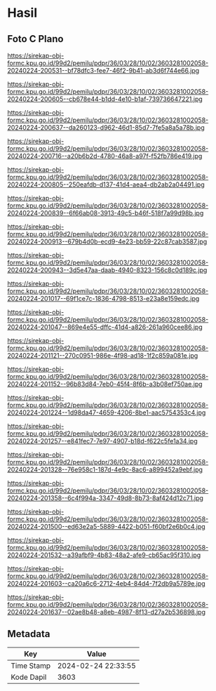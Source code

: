 # Hasil

## Foto C Plano

https://sirekap-obj-formc.kpu.go.id/99d2/pemilu/pdpr/36/03/28/10/02/3603281002058-20240224-200531--bf78dfc3-fee7-46f2-9b41-ab3d6f744e66.jpg

https://sirekap-obj-formc.kpu.go.id/99d2/pemilu/pdpr/36/03/28/10/02/3603281002058-20240224-200605--cb678e44-b1dd-4e10-b1af-739736647221.jpg

https://sirekap-obj-formc.kpu.go.id/99d2/pemilu/pdpr/36/03/28/10/02/3603281002058-20240224-200637--da260123-d962-46d1-85d7-7fe5a8a5a78b.jpg

https://sirekap-obj-formc.kpu.go.id/99d2/pemilu/pdpr/36/03/28/10/02/3603281002058-20240224-200716--a20b6b2d-4780-46a8-a97f-f52fb786e419.jpg

https://sirekap-obj-formc.kpu.go.id/99d2/pemilu/pdpr/36/03/28/10/02/3603281002058-20240224-200805--250eafdb-d137-41d4-aea4-db2ab2a04491.jpg

https://sirekap-obj-formc.kpu.go.id/99d2/pemilu/pdpr/36/03/28/10/02/3603281002058-20240224-200839--6f66ab08-3913-49c5-b46f-518f7a99d98b.jpg

https://sirekap-obj-formc.kpu.go.id/99d2/pemilu/pdpr/36/03/28/10/02/3603281002058-20240224-200913--679b4d0b-ecd9-4e23-bb59-22c87cab3587.jpg

https://sirekap-obj-formc.kpu.go.id/99d2/pemilu/pdpr/36/03/28/10/02/3603281002058-20240224-200943--3d5e47aa-daab-4940-8323-156c8c0d189c.jpg

https://sirekap-obj-formc.kpu.go.id/99d2/pemilu/pdpr/36/03/28/10/02/3603281002058-20240224-201017--69f1ce7c-1836-4798-8513-e23a8e159edc.jpg

https://sirekap-obj-formc.kpu.go.id/99d2/pemilu/pdpr/36/03/28/10/02/3603281002058-20240224-201047--869e4e55-dffc-41d4-a826-261a960cee86.jpg

https://sirekap-obj-formc.kpu.go.id/99d2/pemilu/pdpr/36/03/28/10/02/3603281002058-20240224-201121--270c0951-986e-4f98-ad18-1f2c859a081e.jpg

https://sirekap-obj-formc.kpu.go.id/99d2/pemilu/pdpr/36/03/28/10/02/3603281002058-20240224-201152--96b83d84-7eb0-45f4-8f6b-a3b08ef750ae.jpg

https://sirekap-obj-formc.kpu.go.id/99d2/pemilu/pdpr/36/03/28/10/02/3603281002058-20240224-201224--1d98da47-4659-4206-8be1-aac5754353c4.jpg

https://sirekap-obj-formc.kpu.go.id/99d2/pemilu/pdpr/36/03/28/10/02/3603281002058-20240224-201257--e841fec7-7e97-4907-b18d-f622c5fe1a34.jpg

https://sirekap-obj-formc.kpu.go.id/99d2/pemilu/pdpr/36/03/28/10/02/3603281002058-20240224-201328--76e958c1-187d-4e9c-8ac6-a899452a9ebf.jpg

https://sirekap-obj-formc.kpu.go.id/99d2/pemilu/pdpr/36/03/28/10/02/3603281002058-20240224-201358--6c4f994a-3347-49d8-8b73-8af424d12c71.jpg

https://sirekap-obj-formc.kpu.go.id/99d2/pemilu/pdpr/36/03/28/10/02/3603281002058-20240224-201500--ed63e2a5-5889-4422-b051-f60bf2e6b0c4.jpg

https://sirekap-obj-formc.kpu.go.id/99d2/pemilu/pdpr/36/03/28/10/02/3603281002058-20240224-201532--a39afbf9-4b83-48a2-afe9-cb65ac95f310.jpg

https://sirekap-obj-formc.kpu.go.id/99d2/pemilu/pdpr/36/03/28/10/02/3603281002058-20240224-201603--ca20a6c6-2712-4eb4-84d4-7f2db9a5789e.jpg

https://sirekap-obj-formc.kpu.go.id/99d2/pemilu/pdpr/36/03/28/10/02/3603281002058-20240224-201637--02ae8b48-a8eb-4987-8f13-d27a2b536898.jpg


## Metadata

| Key        | Value               |
| ---------- | ------------------- |
| Time Stamp | 2024-02-24 22:33:55 |
| Kode Dapil | 3603                |



